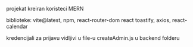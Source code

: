projekat kreiran koristeci MERN

biblioteke: vite@latest, npm, react-router-dom react toastify, axios, react-calendar

kredencijali za prijavu vidljivi u file-u createAdmin.js u backend folderu
